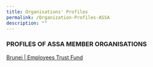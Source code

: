 ```yaml
---
title: Organisations' Profiles
permalink: /Organization-Profiles-ASSA
description: ""
---
```

### PROFILES OF ASSA MEMBER ORGANISATIONS

<div class="row">
	<div class="col is-6 has-text-centered">
		<a href="/files/Organisations Profiles/Brunei_Profile.pdf">Brunei | Employees Trust Fund</a>
	</div>
</div>

